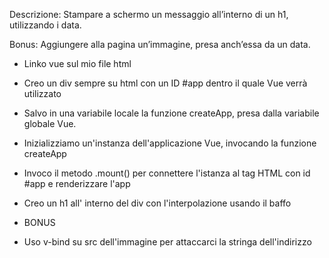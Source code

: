 Descrizione:
Stampare a schermo un messaggio all’interno di un h1, utilizzando i data.

Bonus:
Aggiungere alla pagina un’immagine, presa anch’essa da un data.

- Linko vue sul mio file html

- Creo un div sempre su html con un ID #app dentro il quale Vue verrà utilizzato

- Salvo in una variabile locale la funzione createApp, presa dalla variabile globale Vue.

- Inizializziamo un'instanza dell'applicazione Vue, invocando la funzione createApp

- Invoco il metodo .mount() per connettere l'istanza al tag HTML con id #app e renderizzare l'app

- Creo un h1 all' interno del div con l'interpolazione usando il baffo

- BONUS
- Uso v-bind su src dell'immagine per attaccarci la stringa dell'indirizzo